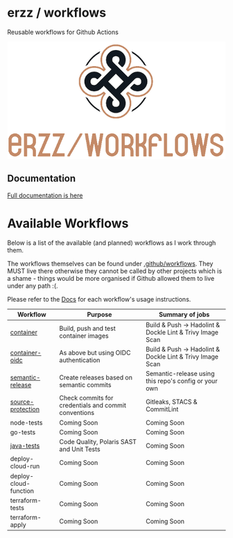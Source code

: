 # erzz / workflows

Reusable workflows for Github Actions

![erzz/workflows logo](docs/img/erzz-workflows-logo-large.png)

## Documentation

[Full documentation is here](https://erzz.github.io/workflows)

# Available Workflows

Below is a list of the available (and planned) workflows as I work through them.

The workflows themselves can be found under [.github/workflows](/.github/workflows). They MUST live there otherwise they cannot be called by other projects which is a shame - things would be more organised if Github allowed them to live under any path :(.

Please refer to the [Docs](https://erzz.github.io/workflows) for each workflow's usage instructions.

| Workflow                                                      | Purpose                                              | Summary of jobs                                           |
| ------------------------------------------------------------- | ---------------------------------------------------- | --------------------------------------------------------- |
| [container](/.github/workflows/container.yml)                 | Build, push and test container images                | Build & Push -> Hadolint & Dockle Lint & Trivy Image Scan |
| [container-oidc](/.github/workflows/container-oidc.yml)       | As above but using OIDC authentication               | Build & Push -> Hadolint & Dockle Lint & Trivy Image Scan |
| [semantic-release](/.github/workflows/release.yml)            | Create releases based on semantic commits            | Semantic-release using this repo's config or your own     |
| [source-protection](/.github/workflows/source-protection.yml) | Check commits for credentials and commit conventions | Gitleaks, STACS & CommitLint                              |
| node-tests                                                    | Coming Soon                                          | Coming Soon                                               |
| go-tests                                                      | Coming Soon                                          | Coming Soon                                               |
| [java-tests](/.github/workflows/java-tests.yml)               | Code Quality, Polaris SAST and Unit Tests            | Coming Soon                                               |
| deploy-cloud-run                                              | Coming Soon                                          | Coming Soon                                               |
| deploy-cloud-function                                         | Coming Soon                                          | Coming Soon                                               |
| terraform-tests                                               | Coming Soon                                          | Coming Soon                                               |
| terraform-apply                                               | Coming Soon                                          | Coming Soon                                               |
